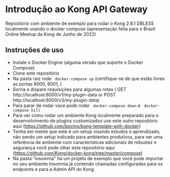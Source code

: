 # Introdução ao Kong API Gateway
Repositório com ambiente de exemplo para rodar o Kong 2.8.1 DBLESS localmente usando o docker compose (apresentação feita para o Brazil Online Meetup da Kong de Junho de 2022)

## Instruções de uso

- Instale o Docker Engine (alguma versão que suporte o Docker Compose)
- Clone este repositório
- Na pasta raiz rode ` docker-compose up` (certifique-se de que estão livres as portas 8000, 8001, )
- Sorria e dispare requisições para algumas rotas ( GET http://localhost:8000/v1/my-plugin-data or POST http://localhost:8000/v3/my-plugin-data)
- Para parar de rodar voce pode rodar ` docker-compose down` e ` docker-compose kill`
- Para ver como rodar um ambiente Kong localmente preparado para o desenvolvimento de plugins customizados use este outro reposítório aqui (https://github.com/bovino/kong-template-with-docker)
- Tenha em mente que este é um setup visando estudos e aprendizado, não sendo um setup indicado para ambientes produtivos, para ver uma referência de ambiente com características adicionais de robustez e segurança você pode olhar este repositório aqui (https://github.com/Kong/docker-kong/tree/master/compose)
- Na pasta "insomnia" há um projeto de exemplo que você pode importar no seu ambiente Insomnia já contendo chamadas configuradas para os endpoints e para a Admin API do Kong